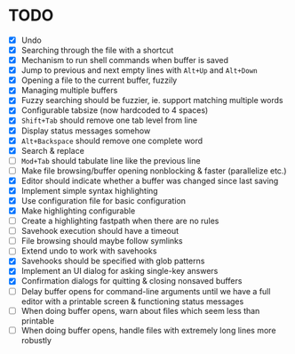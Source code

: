 # TODO

  - [x] Undo
  - [x] Searching through the file with a shortcut
  - [x] Mechanism to run shell commands when buffer is saved
  - [x] Jump to previous and next empty lines with `Alt+Up` and
    `Alt+Down`
  - [x] Opening a file to the current buffer, fuzzily
  - [x] Managing multiple buffers
  - [x] Fuzzy searching should be fuzzier, ie. support matching multiple
    words
  - [x] Configurable tabsize (now hardcoded to 4 spaces)
  - [x] `Shift+Tab` should remove one tab level from line
  - [x] Display status messages somehow
  - [x] `Alt+Backspace` should remove one complete word
  - [x] Search & replace
  - [ ] `Mod+Tab` should tabulate line like the previous line
  - [ ] Make file browsing/buffer opening nonblocking & faster
    (parallelize etc.)
  - [x] Editor should indicate whether a buffer was changed since last
    saving
  - [x] Implement simple syntax highlighting
  - [x] Use configuration file for basic configuration
  - [x] Make highlighting configurable
  - [ ] Create a highlighting fastpath when there are no rules
  - [ ] Savehook execution should have a timeout
  - [ ] File browsing should maybe follow symlinks
  - [ ] Extend undo to work with savehooks
  - [x] Savehooks should be specified with glob patterns
  - [x] Implement an UI dialog for asking single-key answers
  - [x] Confirmation dialogs for quitting & closing nonsaved buffers
  - [ ] Delay buffer opens for command-line arguments until we have a
    full editor with a printable screen & functioning status messages
  - [ ] When doing buffer opens, warn about files which seem less than
    printable
  - [ ] When doing buffer opens, handle files with extremely long lines
    more robustly

